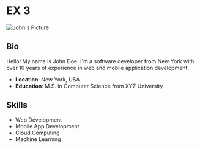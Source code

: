 # EX 3

![John's Picture](https://encrypted-tbn0.gstatic.com/images?q=tbn:ANd9GcTrdcLAaeBsLvJT7VsjZGH7S-ZVciP0_2-leJvwn7NGWg&s)

## Bio

Hello! My name is John Doe. I'm a software developer from New York with over 10 years of experience in web and mobile application development.

- **Location**: New York, USA
- **Education**: M.S. in Computer Science from XYZ University

## Skills

- Web Development
- Mobile App Development
- Cloud Computing
- Machine Learning
